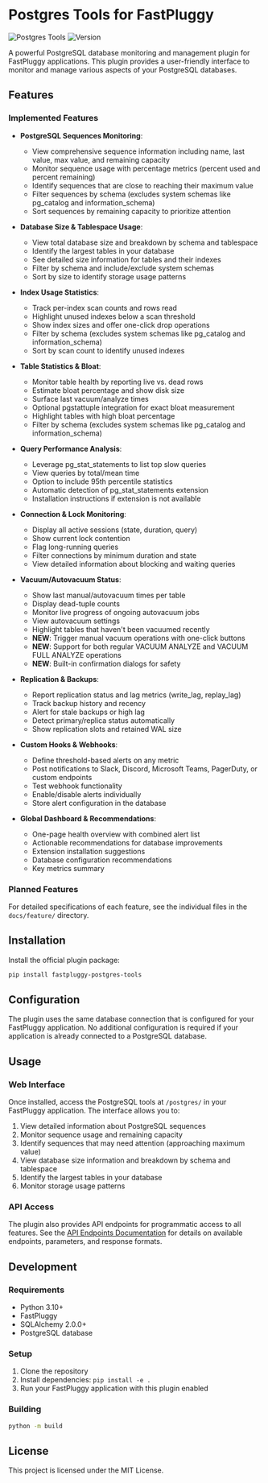 # Postgres Tools for FastPluggy

![Postgres Tools](https://img.shields.io/badge/FastPluggy-Postgres%20Tools-blue)
![Version](https://img.shields.io/badge/version-0.1.13-blue)

A powerful PostgreSQL database monitoring and management plugin for FastPluggy applications.
This plugin provides a user-friendly interface to monitor and manage various aspects of your PostgreSQL databases.

## Features

### Implemented Features

- **PostgreSQL Sequences Monitoring**:
  - View comprehensive sequence information including name, last value, max value, and remaining capacity
  - Monitor sequence usage with percentage metrics (percent used and percent remaining)
  - Identify sequences that are close to reaching their maximum value
  - Filter sequences by schema (excludes system schemas like pg_catalog and information_schema)
  - Sort sequences by remaining capacity to prioritize attention

- **Database Size & Tablespace Usage**:
  - View total database size and breakdown by schema and tablespace
  - Identify the largest tables in your database
  - See detailed size information for tables and their indexes
  - Filter by schema and include/exclude system schemas
  - Sort by size to identify storage usage patterns

- **Index Usage Statistics**:
  - Track per-index scan counts and rows read
  - Highlight unused indexes below a scan threshold
  - Show index sizes and offer one-click drop operations
  - Filter by schema (excludes system schemas like pg_catalog and information_schema)
  - Sort by scan count to identify unused indexes

- **Table Statistics & Bloat**:
  - Monitor table health by reporting live vs. dead rows
  - Estimate bloat percentage and show disk size
  - Surface last vacuum/analyze times
  - Optional pgstattuple integration for exact bloat measurement
  - Highlight tables with high bloat percentage
  - Filter by schema (excludes system schemas like pg_catalog and information_schema)

- **Query Performance Analysis**:
  - Leverage pg_stat_statements to list top slow queries
  - View queries by total/mean time
  - Option to include 95th percentile statistics
  - Automatic detection of pg_stat_statements extension
  - Installation instructions if extension is not available

- **Connection & Lock Monitoring**:
  - Display all active sessions (state, duration, query)
  - Show current lock contention
  - Flag long-running queries
  - Filter connections by minimum duration and state
  - View detailed information about blocking and waiting queries

- **Vacuum/Autovacuum Status**:
  - Show last manual/autovacuum times per table
  - Display dead-tuple counts
  - Monitor live progress of ongoing autovacuum jobs
  - View autovacuum settings
  - Highlight tables that haven't been vacuumed recently
  - **NEW**: Trigger manual vacuum operations with one-click buttons
  - **NEW**: Support for both regular VACUUM ANALYZE and VACUUM FULL ANALYZE operations
  - **NEW**: Built-in confirmation dialogs for safety

- **Replication & Backups**:
  - Report replication status and lag metrics (write_lag, replay_lag)
  - Track backup history and recency
  - Alert for stale backups or high lag
  - Detect primary/replica status automatically
  - Show replication slots and retained WAL size

- **Custom Hooks & Webhooks**:
  - Define threshold-based alerts on any metric
  - Post notifications to Slack, Discord, Microsoft Teams, PagerDuty, or custom endpoints
  - Test webhook functionality
  - Enable/disable alerts individually
  - Store alert configuration in the database

- **Global Dashboard & Recommendations**:
  - One-page health overview with combined alert list
  - Actionable recommendations for database improvements
  - Extension installation suggestions
  - Database configuration recommendations
  - Key metrics summary

### Planned Features

For detailed specifications of each feature, see the individual files in the `docs/feature/` directory.

## Installation

Install the official plugin package:

```bash
pip install fastpluggy-postgres-tools
```

## Configuration

The plugin uses the same database connection that is configured for your FastPluggy application.
No additional configuration is required if your application is already connected to a PostgreSQL database.

## Usage

### Web Interface

Once installed, access the PostgreSQL tools at `/postgres/` in your FastPluggy application. The interface allows you to:

1. View detailed information about PostgreSQL sequences
2. Monitor sequence usage and remaining capacity
3. Identify sequences that may need attention (approaching maximum value)
4. View database size information and breakdown by schema and tablespace
5. Identify the largest tables in your database
6. Monitor storage usage patterns

### API Access

The plugin also provides API endpoints for programmatic access to all features. See the [API Endpoints Documentation](docs/api-endpoints.md) for details on available endpoints, parameters, and response formats.

## Development

### Requirements

- Python 3.10+
- FastPluggy
- SQLAlchemy 2.0.0+
- PostgreSQL database

### Setup

1. Clone the repository
2. Install dependencies: `pip install -e .`
3. Run your FastPluggy application with this plugin enabled

### Building

```bash
python -m build
```


## License

This project is licensed under the MIT License.
